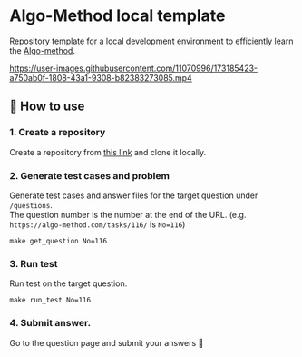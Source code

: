 # Algo-Method local template
Repository template for a local development environment to efficiently learn the [Algo-method](https://algo-method.com/).

https://user-images.githubusercontent.com/11070996/173185423-a750ab0f-1808-43a1-9308-b82383273085.mp4


## 🚀 How to use

### 1. Create a repository
Create a repository from [this link](https://github.com/kawamataryo/algo-method-local-template/generate) and clone it locally.


### 2. Generate test cases and problem
Generate test cases and answer files for the target question under `/questions`.  
The question number is the number at the end of the URL. (e.g. `https://algo-method.com/tasks/116/` is `No=116`)

```
make get_question No=116
```

### 3. Run test
 Run test on the target question.

```
make run_test No=116
```

### 4. Submit answer.
Go to the question page and submit your answers 🎉